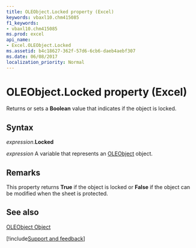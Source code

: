 ```yaml
---
title: OLEObject.Locked property (Excel)
keywords: vbaxl10.chm415085
f1_keywords:
- vbaxl10.chm415085
ms.prod: excel
api_name:
- Excel.OLEObject.Locked
ms.assetid: b4c18627-362f-57d6-6cb6-daeb4aebf307
ms.date: 06/08/2017
localization_priority: Normal
---
```



# OLEObject.Locked property (Excel)

Returns or sets a  **Boolean** value that indicates if the object is locked.


## Syntax

_expression_.**Locked**

_expression_ A variable that represents an [OLEObject](Excel.OLEObject.md) object.


## Remarks

This property returns  **True** if the object is locked or **False** if the object can be modified when the sheet is protected.


## See also


[OLEObject Object](Excel.OLEObject.md)

[!include[Support and feedback](~/includes/feedback-boilerplate.md)]